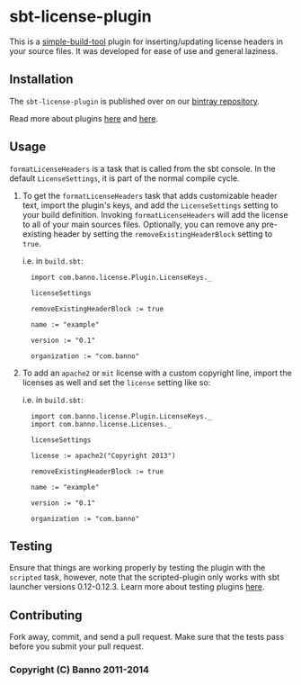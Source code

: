 # sbt-license-plugin

This is a [simple-build-tool](http://www.scala-sbt.org/) plugin for inserting/updating license headers in your source files. It was developed for ease of use and general laziness.

Installation
------------

The `sbt-license-plugin` is published over on our [bintray repository](https://bintray.com/banno/oss/sbt-license-plugin/view).

Read more about plugins [here](http://www.scala-sbt.org/release/docs/Extending/Plugins.html) and [here](https://github.com/mads379/sbt-plugin-examples).

Usage
-----
`formatLicenseHeaders` is a task that is called from the sbt console. In the default `LicenseSettings`, it is part of the normal compile cycle.

1. To get the `formatLicenseHeaders` task that adds customizable header text, import the plugin's keys, and add the `LicenseSettings` setting to your build definition. Invoking `formatLicenseHeaders` will add the license to all of your main sources files. Optionally, you can remove any pre-existing header by setting the `removeExistingHeaderBlock` setting to `true`.

   i.e. in `build.sbt`:

         import com.banno.license.Plugin.LicenseKeys._

         licenseSettings

         removeExistingHeaderBlock := true

         name := "example"

         version := "0.1"

         organization := "com.banno"
2. To add an `apache2` or `mit` license with a custom copyright line, import the licenses as well and set the `license` setting like so:

   i.e. in `build.sbt`:

         import com.banno.license.Plugin.LicenseKeys._
         import com.banno.license.Licenses._

         licenseSettings

         license := apache2("Copyright 2013")

         removeExistingHeaderBlock := true

         name := "example"

         version := "0.1"

         organization := "com.banno"

Testing
------------
Ensure that things are working properly by testing the plugin with the `scripted` task, however, note that the scripted-plugin only works with sbt launcher versions 0.12-0.12.3. Learn more about testing plugins [here](http://eed3si9n.com/testing-sbt-plugins).

Contributing
------------
Fork away, commit, and send a pull request. Make sure that the tests pass before you submit your pull request.

### Copyright (C) Banno 2011-2014
